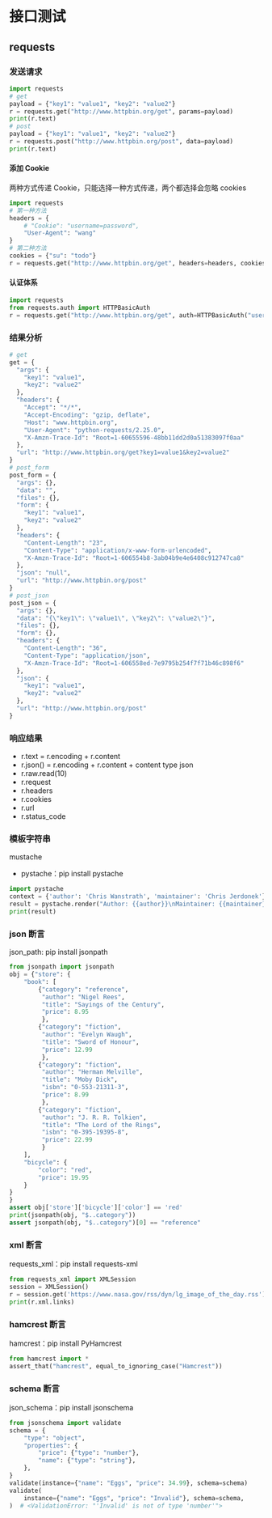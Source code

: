 # 接口测试

## requests

### 发送请求

```python
import requests
# get 
payload = {"key1": "value1", "key2": "value2"}
r = requests.get("http://www.httpbin.org/get", params=payload)
print(r.text)
# post 
payload = {"key1": "value1", "key2": "value2"}
r = requests.post("http://www.httpbin.org/post", data=payload)
print(r.text)
```

#### 添加 Cookie

两种方式传递 Cookie，只能选择一种方式传递，两个都选择会忽略 cookies

```python
import requests
# 第一种方法
headers = {
    # "Cookie": "username=password",
    "User-Agent": "wang"
}
# 第二种方法
cookies = {"su": "todo"}
r = requests.get("http://www.httpbin.org/get", headers=headers, cookies=cookies)
```

#### 认证体系

```python
import requests
from requests.auth import HTTPBasicAuth
r = requests.get("http://www.httpbin.org/get", auth=HTTPBasicAuth("username", "password"))
```

### 结果分析

```python
# get
get = {
  "args": {
    "key1": "value1", 
    "key2": "value2"
  }, 
  "headers": {
    "Accept": "*/*", 
    "Accept-Encoding": "gzip, deflate", 
    "Host": "www.httpbin.org", 
    "User-Agent": "python-requests/2.25.0", 
    "X-Amzn-Trace-Id": "Root=1-60655596-48bb11dd2d0a51383097f0aa"
  }, 
  "url": "http://www.httpbin.org/get?key1=value1&key2=value2"
}
# post_form
post_form = {
  "args": {}, 
  "data": "", 
  "files": {}, 
  "form": {
    "key1": "value1", 
    "key2": "value2"
  }, 
  "headers": {
    "Content-Length": "23", 
    "Content-Type": "application/x-www-form-urlencoded", 
    "X-Amzn-Trace-Id": "Root=1-606554b8-3ab04b9e4e6408c912747ca8"
  }, 
  "json": "null", 
  "url": "http://www.httpbin.org/post"
}
# post_json
post_json = {
  "args": {}, 
  "data": "{\"key1\": \"value1\", \"key2\": \"value2\"}", 
  "files": {}, 
  "form": {}, 
  "headers": {
    "Content-Length": "36", 
    "Content-Type": "application/json", 
    "X-Amzn-Trace-Id": "Root=1-606558ed-7e9795b254f7f71b46c898f6"
  }, 
  "json": {
    "key1": "value1", 
    "key2": "value2"
  }, 
  "url": "http://www.httpbin.org/post"
}
```

### 响应结果

- r.text = r.encoding + r.content
- r.json() = r.encoding + r.content + content type json
- r.raw.read(10)
- r.request
- r.headers
- r.cookies
- r.url
- r.status_code

### 模板字符串

mustache
- pystache：pip install pystache

```python
import pystache
context = {'author': 'Chris Wanstrath', 'maintainer': 'Chris Jerdonek'}
result = pystache.render("Author: {{author}}\nMaintainer: {{maintainer}}", context)
print(result)
```

### json 断言

json_path: pip install jsonpath

```python
from jsonpath import jsonpath
obj = {"store": {
    "book": [
        {"category": "reference",
         "author": "Nigel Rees",
         "title": "Sayings of the Century",
         "price": 8.95
         },
        {"category": "fiction",
         "author": "Evelyn Waugh",
         "title": "Sword of Honour",
         "price": 12.99
         },
        {"category": "fiction",
         "author": "Herman Melville",
         "title": "Moby Dick",
         "isbn": "0-553-21311-3",
         "price": 8.99
         },
        {"category": "fiction",
         "author": "J. R. R. Tolkien",
         "title": "The Lord of the Rings",
         "isbn": "0-395-19395-8",
         "price": 22.99
         }
    ],
    "bicycle": {
        "color": "red",
        "price": 19.95
    }
}
}
assert obj['store']['bicycle']['color'] == 'red'
print(jsonpath(obj, "$..category"))
assert jsonpath(obj, "$..category")[0] == "reference"
```

### xml 断言

requests_xml：pip install requests-xml

```python
from requests_xml import XMLSession
session = XMLSession()
r = session.get('https://www.nasa.gov/rss/dyn/lg_image_of_the_day.rss')
print(r.xml.links)
```

### hamcrest 断言

hamcrest：pip install PyHamcrest

```python
from hamcrest import *
assert_that("hamcrest", equal_to_ignoring_case("Hamcrest"))
```

### schema 断言

json_schema：pip install jsonschema

```python
from jsonschema import validate
schema = {
    "type": "object",
    "properties": {
        "price": {"type": "number"},
        "name": {"type": "string"},
    },
}
validate(instance={"name": "Eggs", "price": 34.99}, schema=schema)
validate(
    instance={"name": "Eggs", "price": "Invalid"}, schema=schema,
)  # <ValidationError: "'Invalid' is not of type 'number'">
```